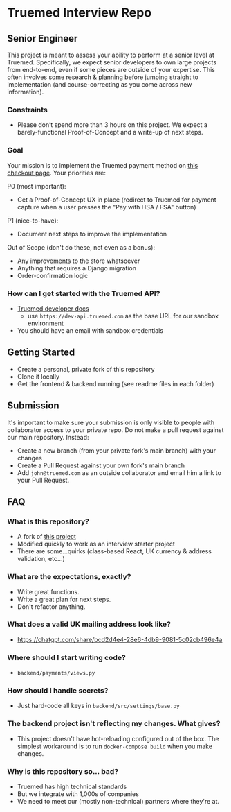 # Truemed Interview Repo

## Senior Engineer

This project is meant to assess your ability to perform at a senior level at Truemed. Specifically, we expect senior developers to own large projects from end-to-end, even if some pieces are outside of your expertise. This often involves some research & planning before jumping straight to implementation (and course-correcting as you come across new information).

### Constraints

- Please don’t spend more than 3 hours on this project. We expect a barely-functional Proof-of-Concept and a write-up of next steps.

### Goal

Your mission is to implement the Truemed payment method on [this checkout page](https://www.loom.com/share/cde13fccd80543a7bb31ffe3b10e94c1?sid=f5d5af77-2605-42f2-8afd-e74fdd732c8f). Your priorities are:

P0 (most important):

- Get a Proof-of-Concept UX in place (redirect to Truemed for payment capture when a user presses the "Pay with HSA / FSA" button)

P1 (nice-to-have):

- Document next steps to improve the implementation

Out of Scope (don't do these, not even as a bonus):

- Any improvements to the store whatsoever
- Anything that requires a Django migration
- Order-confirmation logic

### How can I get started with the Truemed API?

- [Truemed developer docs](https://developers.truemed.com)
  - use `https://dev-api.truemed.com` as the base URL for our sandbox environment
- You should have an email with sandbox credentials

## Getting Started

- Create a personal, private fork of this repository
- Clone it locally
- Get the frontend & backend running (see readme files in each folder)

## Submission

It's important to make sure your submission is only visible to people with collaborator access to your private repo. Do not make a pull request against our main repository. Instead:

- Create a new branch (from your private fork's main branch) with your changes
- Create a Pull Request against your own fork's main branch
- Add `john@truemed.com` as an outside collaborator and email him a link to your Pull Request.

## FAQ

### What is this repository?

- A fork of [this project](https://github.com/kkosiba/ecommerce-backend?tab=readme-ov-file)
- Modified quickly to work as an interview starter project
- There are some...quirks (class-based React, UK currency & address validation, etc...)

### What are the expectations, exactly?

- Write great functions.
- Write a great plan for next steps.
- Don't refactor anything.

### What does a valid UK mailing address look like?

- https://chatgpt.com/share/bcd2d4e4-28e6-4db9-9081-5c02cb496e4a

### Where should I start writing code?

- `backend/payments/views.py`

### How should I handle secrets?

- Just hard-code all keys in `backend/src/settings/base.py`

### The backend project isn't reflecting my changes. What gives?

- This project doesn't have hot-reloading configured out of the box. The simplest workaround is to run `docker-compose build` when you make changes.

### Why is this repository so... bad?

- Truemed has high technical standards
- But we integrate with 1,000s of companies
- We need to meet our (mostly non-technical) partners where they're at.
